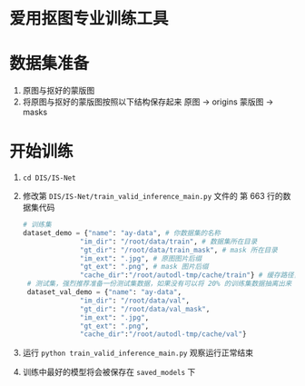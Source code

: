 # 爱用抠图专业训练工具

# 数据集准备
1. 原图与抠好的蒙版图
2. 将原图与抠好的蒙版图按照以下结构保存起来
   原图 -> origins
   蒙版图 -> masks


# 开始训练
1. `cd DIS/IS-Net`
2. 修改第 `DIS/IS-Net/train_valid_inference_main.py` 文件的 第 663 行的数据集代码
   ```python
   # 训练集
   dataset_demo = {"name": "ay-data", # 你数据集的名称
                 "im_dir": "/root/data/train", # 数据集所在目录
                 "gt_dir": "/root/data/train_mask", # mask 所在目录
                 "im_ext": ".jpg", # 原图图片后缀
                 "gt_ext": ".png", # mask 图片后缀
                 "cache_dir":"/root/autodl-tmp/cache/train"} # 缓存路径，请至少准备 1.1 * (你的图片数量) MB 大小的存储空间
    # 测试集，强烈推荐准备一份测试集数据，如果没有可以将 20% 的训练集数据抽离出来
    dataset_val_demo = {"name": "ay-data",
                 "im_dir": "/root/data/val",
                 "gt_dir": "/root/data/val_mask",
                 "im_ext": ".jpg",
                 "gt_ext": ".png",
                 "cache_dir":"/root/autodl-tmp/cache/val"}
   ```

3. 运行 `python train_valid_inference_main.py` 观察运行正常结束
4. 训练中最好的模型将会被保存在 `saved_models` 下
